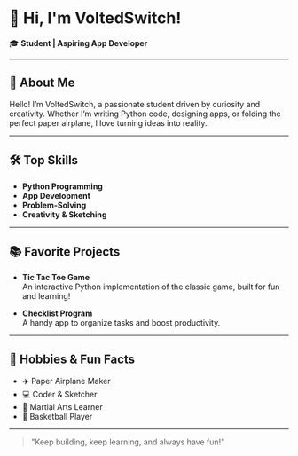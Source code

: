# 👋 Hi, I'm VoltedSwitch!

🎓 **Student | Aspiring App Developer**

---

## 🚀 About Me

Hello! I’m VoltedSwitch, a passionate student driven by curiosity and creativity. Whether I’m writing Python code, designing apps, or folding the perfect paper airplane, I love turning ideas into reality.

---

## 🛠️ Top Skills

- **Python Programming**
- **App Development**
- **Problem-Solving**
- **Creativity & Sketching**

---

## 📚 Favorite Projects

- **Tic Tac Toe Game**  
  An interactive Python implementation of the classic game, built for fun and learning!

- **Checklist Program**  
  A handy app to organize tasks and boost productivity.

---

## 🎨 Hobbies & Fun Facts

- ✈️ Paper Airplane Maker
- 💻 Coder & Sketcher
- 🥋 Martial Arts Learner
- 🏀 Basketball Player

---

> "Keep building, keep learning, and always have fun!"

<!--
**VoltedSwitch/VoltedSwitch** is a ✨ special ✨ repository because its README.md (this file) appears on your GitHub profile!
-->
